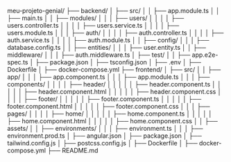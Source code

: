 meu-projeto-genial/
├── backend/
│   ├── src/
│   │   ├── app.module.ts
│   │   ├── main.ts
│   │   ├── modules/
│   │   │   ├── users/
│   │   │   │   ├── users.controller.ts
│   │   │   │   ├── users.service.ts
│   │   │   │   ├── users.module.ts
│   │   │   ├── auth/
│   │   │   │   ├── auth.controller.ts
│   │   │   │   ├── auth.service.ts
│   │   │   │   ├── auth.module.ts
│   │   ├── config/
│   │   │   ├── database.config.ts
│   │   ├── entities/
│   │   │   ├── user.entity.ts
│   │   ├── middleware/
│   │   │   ├── auth.middleware.ts
│   ├── test/
│   │   ├── app.e2e-spec.ts
│   ├── package.json
│   ├── tsconfig.json
│   ├── .env
│   ├── Dockerfile
│   ├── docker-compose.yml
├── frontend/
│   ├── src/
│   │   ├── app/
│   │   │   ├── app.component.ts
│   │   │   ├── app.module.ts
│   │   │   ├── components/
│   │   │   │   ├── header/
│   │   │   │   │   ├── header.component.ts
│   │   │   │   │   ├── header.component.html
│   │   │   │   │   ├── header.component.css
│   │   │   │   ├── footer/
│   │   │   │   │   ├── footer.component.ts
│   │   │   │   │   ├── footer.component.html
│   │   │   │   │   ├── footer.component.css
│   │   │   ├── pages/
│   │   │   │   ├── home/
│   │   │   │   │   ├── home.component.ts
│   │   │   │   │   ├── home.component.html
│   │   │   │   │   ├── home.component.css
│   │   ├── assets/
│   │   ├── environments/
│   │   │   ├── environment.ts
│   │   │   ├── environment.prod.ts
│   ├── angular.json
│   ├── package.json
│   ├── tailwind.config.js
│   ├── postcss.config.js
│   ├── Dockerfile
│   ├── docker-compose.yml
├── README.md